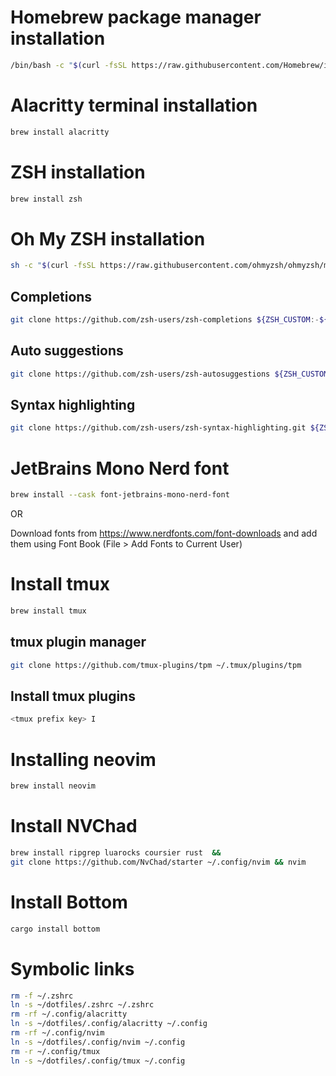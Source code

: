# Homebrew package manager installation

```bash
/bin/bash -c "$(curl -fsSL https://raw.githubusercontent.com/Homebrew/install/HEAD/install.sh)"
```

# Alacritty terminal installation

```bash
brew install alacritty
```

# ZSH installation

```bash
brew install zsh
```

# Oh My ZSH installation

```bash
sh -c "$(curl -fsSL https://raw.githubusercontent.com/ohmyzsh/ohmyzsh/master/tools/install.sh)"
```

## Completions

```bash
git clone https://github.com/zsh-users/zsh-completions ${ZSH_CUSTOM:-${ZSH:-~/.oh-my-zsh}/custom}/plugins/zsh-completions

```

## Auto suggestions

```bash
git clone https://github.com/zsh-users/zsh-autosuggestions ${ZSH_CUSTOM:-~/.oh-my-zsh/custom}/plugins/zsh-autosuggestions
```

## Syntax highlighting

```bash
git clone https://github.com/zsh-users/zsh-syntax-highlighting.git ${ZSH_CUSTOM:-~/.oh-my-zsh/custom}/plugins/zsh-syntax-highlighting
```

# JetBrains Mono Nerd font

```bash
brew install --cask font-jetbrains-mono-nerd-font
```

OR

Download fonts from https://www.nerdfonts.com/font-downloads and add them using Font Book (File > Add Fonts to Current User)

# Install tmux

```bash
brew install tmux
```

## tmux plugin manager

```bash
git clone https://github.com/tmux-plugins/tpm ~/.tmux/plugins/tpm
```

## Install tmux plugins

```bash
<tmux prefix key> I
```

# Installing neovim

```bash
brew install neovim
```
# Install NVChad
```bash
brew install ripgrep luarocks coursier rust  &&
git clone https://github.com/NvChad/starter ~/.config/nvim && nvim
```
# Install Bottom
```bash
cargo install bottom
```

# Symbolic links

```bash
rm -f ~/.zshrc
ln -s ~/dotfiles/.zshrc ~/.zshrc
rm -rf ~/.config/alacritty
ln -s ~/dotfiles/.config/alacritty ~/.config
rm -rf ~/.config/nvim
ln -s ~/dotfiles/.config/nvim ~/.config
rm -r ~/.config/tmux
ln -s ~/dotfiles/.config/tmux ~/.config
```

